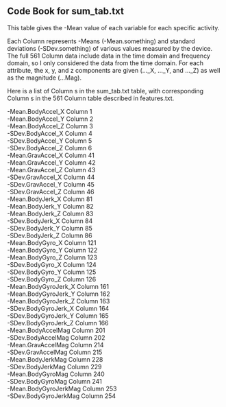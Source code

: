 ## Code Book for sum_tab.txt
This table gives the -Mean value of each variable for each specific activity.

Each  Column  represents  -Means (-Mean.something) and standard deviations (-SDev.something) of various values measured by the device. The full 561  Column  data include data in the time domain and frequency domain, so I only considered the data from the time domain. For each attribute, the x, y, and z components are given (..._X, ..._Y, and ..._Z) as well as the magnitude (...Mag).

Here is a list of  Column s in the sum_tab.txt table, with corresponding  Column s in the 561  Column  table described in features.txt.

-Mean.BodyAccel_X  Column 1   
-Mean.BodyAccel_Y  Column 2   
-Mean.BodyAccel_Z  Column 3   
-SDev.BodyAccel_X  Column 4   
-SDev.BodyAccel_Y  Column 5   
-SDev.BodyAccel_Z  Column 6   
-Mean.GravAccel_X  Column 41   
-Mean.GravAccel_Y  Column 42   
-Mean.GravAccel_Z  Column 43   
-SDev.GravAccel_X  Column 44   
-SDev.GravAccel_Y  Column 45   
-SDev.GravAccel_Z  Column 46   
-Mean.BodyJerk_X  Column 81   
-Mean.BodyJerk_Y  Column 82   
-Mean.BodyJerk_Z  Column 83   
-SDev.BodyJerk_X  Column 84   
-SDev.BodyJerk_Y  Column 85   
-SDev.BodyJerk_Z  Column 86   
-Mean.BodyGyro_X  Column 121   
-Mean.BodyGyro_Y  Column 122   
-Mean.BodyGyro_Z  Column 123   
-SDev.BodyGyro_X  Column 124   
-SDev.BodyGyro_Y  Column 125   
-SDev.BodyGyro_Z  Column 126   
-Mean.BodyGyroJerk_X  Column 161   
-Mean.BodyGyroJerk_Y  Column 162   
-Mean.BodyGyroJerk_Z  Column 163    
-SDev.BodyGyroJerk_X  Column 164   
-SDev.BodyGyroJerk_Y  Column 165   
-SDev.BodyGyroJerk_Z  Column 166   
-Mean.BodyAccelMag  Column 201   
-SDev.BodyAccelMag  Column 202   
-Mean.GravAccelMag  Column 214   
-SDev.GravAccelMag  Column 215   
-Mean.BodyJerkMag  Column 228   
-SDev.BodyJerkMag  Column 229   
-Mean.BodyGyroMag  Column 240   
-SDev.BodyGyroMag  Column 241   
-Mean.BodyGyroJerkMag  Column 253   
-SDev.BodyGyroJerkMag  Column 254   